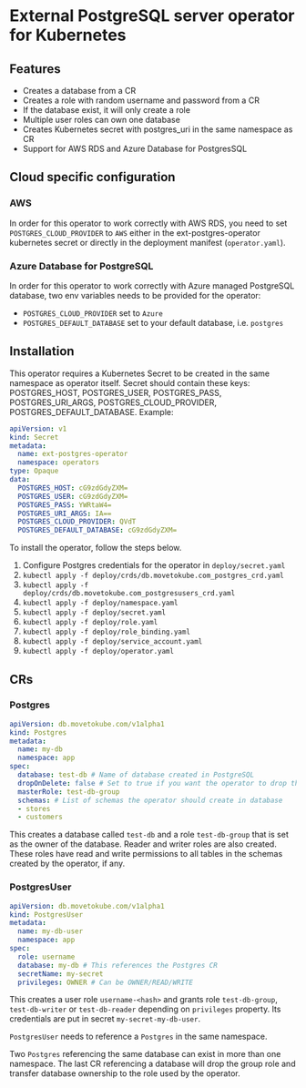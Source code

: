 # External PostgreSQL server operator for Kubernetes

## Features
* Creates a database from a CR
* Creates a role with random username and password from a CR
* If the database exist, it will only create a role
* Multiple user roles can own one database
* Creates Kubernetes secret with postgres_uri in the same namespace as CR
* Support for AWS RDS and Azure Database for PostgresSQL


## Cloud specific configuration
### AWS
In order for this operator to work correctly with AWS RDS, you need to set `POSTGRES_CLOUD_PROVIDER` to `AWS` either in 
the ext-postgres-operator kubernetes secret or directly in the deployment manifest (`operator.yaml`).

### Azure Database for PostgreSQL
In order for this operator to work correctly with Azure managed PostgreSQL database, two env variables needs to be provided for the operator:
* `POSTGRES_CLOUD_PROVIDER` set to `Azure`
* `POSTGRES_DEFAULT_DATABASE` set to your default database, i.e. `postgres`

## Installation
This operator requires a Kubernetes Secret to be created in the same namespace as operator itself. 
Secret should contain these keys: POSTGRES_HOST, POSTGRES_USER, POSTGRES_PASS, POSTGRES_URI_ARGS, POSTGRES_CLOUD_PROVIDER, POSTGRES_DEFAULT_DATABASE.
Example: 

```yaml
apiVersion: v1
kind: Secret
metadata:
  name: ext-postgres-operator
  namespace: operators
type: Opaque
data:
  POSTGRES_HOST: cG9zdGdyZXM=
  POSTGRES_USER: cG9zdGdyZXM=
  POSTGRES_PASS: YWRtaW4=
  POSTGRES_URI_ARGS: IA==
  POSTGRES_CLOUD_PROVIDER: QVdT
  POSTGRES_DEFAULT_DATABASE: cG9zdGdyZXM=
```

To install the operator, follow the steps below.

1. Configure Postgres credentials for the operator in `deploy/secret.yaml` 
2. `kubectl apply -f deploy/crds/db.movetokube.com_postgres_crd.yaml`
3. `kubectl apply -f deploy/crds/db.movetokube.com_postgresusers_crd.yaml`
4. `kubectl apply -f deploy/namespace.yaml`
5. `kubectl apply -f deploy/secret.yaml`
6. `kubectl apply -f deploy/role.yaml`
7. `kubectl apply -f deploy/role_binding.yaml`
8. `kubectl apply -f deploy/service_account.yaml`
9. `kubectl apply -f deploy/operator.yaml`

## CRs

### Postgres
```yaml
apiVersion: db.movetokube.com/v1alpha1
kind: Postgres
metadata:
  name: my-db
  namespace: app
spec:
  database: test-db # Name of database created in PostgreSQL
  dropOnDelete: false # Set to true if you want the operator to drop the database and role when this CR is deleted
  masterRole: test-db-group
  schemas: # List of schemas the operator should create in database
  - stores
  - customers
```

This creates a database called `test-db` and a role `test-db-group` that is set as the owner of the database.
Reader and writer roles are also created. These roles have read and write permissions to all tables in the schemas created by the operator, if any.

### PostgresUser
```yaml
apiVersion: db.movetokube.com/v1alpha1
kind: PostgresUser
metadata:
  name: my-db-user
  namespace: app
spec:
  role: username
  database: my-db # This references the Postgres CR
  secretName: my-secret
  privileges: OWNER # Can be OWNER/READ/WRITE
```

This creates a user role `username-<hash>` and grants role `test-db-group`, `test-db-writer` or `test-db-reader` depending on `privileges` property. Its credentials are put in secret `my-secret-my-db-user`.

`PostgresUser` needs to reference a `Postgres` in the same namespace.

Two `Postgres` referencing the same database can exist in more than one namespace. The last CR referencing a database will drop the group role and transfer database ownership to the role used by the operator.